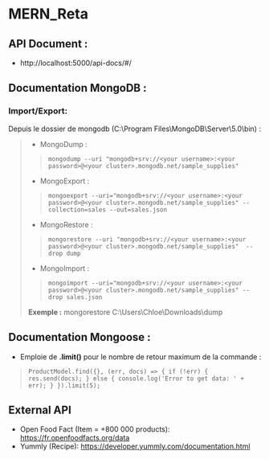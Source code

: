 # MERN_Reta


## API Document : 
- http://localhost:5000/api-docs/#/

## Documentation MongoDB :

### Import/Export:

Depuis le dossier de mongodb (C:\Program Files\MongoDB\Server\5.0\bin) :

>- MongoDump :
>>``mongodump --uri "mongodb+srv://<your username>:<your password>@<your cluster>.mongodb.net/sample_supplies"``
>
>- MongoExport :
>>``mongoexport --uri="mongodb+srv://<your username>:<your password>@<your cluster>.mongodb.net/sample_supplies" --collection=sales --out=sales.json``
>
>- MongoRestore :
>>``mongorestore --uri "mongodb+srv://<your username>:<your password>@<your cluster>.mongodb.net/sample_supplies"  --drop dump``
>
>- MongoImport :
>>``mongoimport --uri="mongodb+srv://<your username>:<your password>@<your cluster>.mongodb.net/sample_supplies" --drop sales.json``
>
>**Exemple :** mongorestore C:\Users\Chloe\Downloads\dump


## Documentation Mongoose :

- Emploie de **.limit()** pour le nombre de retour maximum de la commande :

>``
>ProductModel.find({}, (err, docs) => {
>        if (!err) {
>            res.send(docs);
>        } else {
>            console.log('Error to get data: ' + err);
>        }
>    }).limit(5);
>``


## External API

- Open Food Fact (Item = +800 000 products): https://fr.openfoodfacts.org/data 
- Yummly (Recipe): https://developer.yummly.com/documentation.html